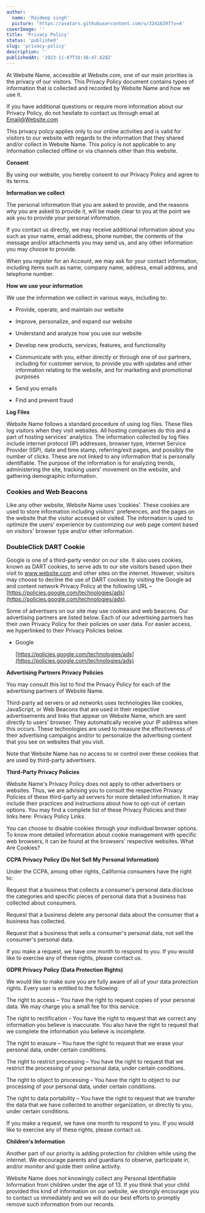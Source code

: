 ```yaml
---
author:
  name: 'Rajdeep singh'
  picture: 'https://avatars.githubusercontent.com/u/32416397?v=4'
coverImage: ''
title: 'Privacy Policy'
status: 'published'
slug: 'privacy-policy'
description: ''
publishedAt: '2023-11-07T16:36:47.628Z'
---
```


At Website Name, accessible at Website.com, one of our main priorities is the privacy of our visitors. This Privacy Policy document contains types of information that is collected and recorded by Website Name and how we use it.

If you have additional questions or require more information about our Privacy Policy, do not hesitate to contact us through email at Email@Website.com

This privacy policy applies only to our online activities and is valid for visitors to our website with regards to the information that they shared and/or collect in Website Name. This policy is not applicable to any information collected offline or via channels other than this website.

**Consent**

By using our website, you hereby consent to our Privacy Policy and agree to its terms.

**Information we collect**

The personal information that you are asked to provide, and the reasons why you are asked to provide it, will be made clear to you at the point we ask you to provide your personal information.

If you contact us directly, we may receive additional information about you such as your name, email address, phone number, the contents of the message and/or attachments you may send us, and any other information you may choose to provide.

When you register for an Account, we may ask for your contact information, including items such as name, company name, address, email address, and telephone number.

**How we use your information**

We use the information we collect in various ways, including to:

- Provide, operate, and maintain our website

- Improve, personalize, and expand our website

- Understand and analyze how you use our website

- Develop new products, services, features, and functionality

- Communicate with you, either directly or through one of our partners, including for customer service, to provide you with updates and other information relating to the website, and for marketing and promotional purposes

- Send you emails

- Find and prevent fraud

**Log Files**

Website Name follows a standard procedure of using log files. These files log visitors when they visit websites. All hosting companies do this and a part of hosting services' analytics. The information collected by log files include internet protocol (IP) addresses, browser type, Internet Service Provider (ISP), date and time stamp, referring/exit pages, and possibly the number of clicks. These are not linked to any information that is personally identifiable. The purpose of the information is for analyzing trends, administering the site, tracking users' movement on the website, and gathering demographic information.

### **Cookies and Web Beacons**

Like any other website, Website Name uses ‘cookies'. These cookies are used to store information including visitors' preferences, and the pages on the website that the visitor accessed or visited. The information is used to optimize the users' experience by customizing our web page content based on visitors' browser type and/or other information.

### **DoubleClick DART Cookie**

Google is one of a third-party vendor on our site. It also uses cookies, known as DART cookies, to serve ads to our site visitors based upon their visit to www.website.com and other sites on the internet. However, visitors may choose to decline the use of DART cookies by visiting the Google ad and content network Privacy Policy at the following URL – [https://policies.google.com/technologies/ads](https://policies.google.com/technologies/ads).

Some of advertisers on our site may use cookies and web beacons. Our advertising partners are listed below. Each of our advertising partners has their own Privacy Policy for their policies on user data. For easier access, we hyperlinked to their Privacy Policies below.

- Google

    [https://policies.google.com/technologies/ads](https://policies.google.com/technologies/ads)

**Advertising Partners Privacy Policies**

You may consult this list to find the Privacy Policy for each of the advertising partners of Website Name.

Third-party ad servers or ad networks uses technologies like cookies, JavaScript, or Web Beacons that are used in their respective advertisements and links that appear on Website Name, which are sent directly to users' browser. They automatically receive your IP address when this occurs. These technologies are used to measure the effectiveness of their advertising campaigns and/or to personalize the advertising content that you see on websites that you visit.

Note that Website Name has no access to or control over these cookies that are used by third-party advertisers.

**Third-Party Privacy Policies**

Website Name's Privacy Policy does not apply to other advertisers or websites. Thus, we are advising you to consult the respective Privacy Policies of these third-party ad servers for more detailed information. It may include their practices and instructions about how to opt-out of certain options. You may find a complete list of these Privacy Policies and their links here: Privacy Policy Links.

You can choose to disable cookies through your individual browser options. To know more detailed information about cookie management with specific web browsers, it can be found at the browsers' respective websites. What Are Cookies?

**CCPA Privacy Policy (Do Not Sell My Personal Information)**

Under the CCPA, among other rights, California consumers have the right to:

Request that a business that collects a consumer's personal data disclose the categories and specific pieces of personal data that a business has collected about consumers.

Request that a business delete any personal data about the consumer that a business has collected.

Request that a business that sells a consumer's personal data, not sell the consumer's personal data.

If you make a request, we have one month to respond to you. If you would like to exercise any of these rights, please contact us.

**GDPR Privacy Policy (Data Protection Rights)**

We would like to make sure you are fully aware of all of your data protection rights. Every user is entitled to the following:

The right to access – You have the right to request copies of your personal data. We may charge you a small fee for this service.

The right to rectification – You have the right to request that we correct any information you believe is inaccurate. You also have the right to request that we complete the information you believe is incomplete.

The right to erasure – You have the right to request that we erase your personal data, under certain conditions.

The right to restrict processing – You have the right to request that we restrict the processing of your personal data, under certain conditions.

The right to object to processing – You have the right to object to our processing of your personal data, under certain conditions.

The right to data portability – You have the right to request that we transfer the data that we have collected to another organization, or directly to you, under certain conditions.

If you make a request, we have one month to respond to you. If you would like to exercise any of these rights, please contact us.

**Children's Information**

Another part of our priority is adding protection for children while using the internet. We encourage parents and guardians to observe, participate in, and/or monitor and guide their online activity.

Website Name does not knowingly collect any Personal Identifiable Information from children under the age of 13. If you think that your child provided this kind of information on our website, we strongly encourage you to contact us immediately and we will do our best efforts to promptly remove such information from our records.

